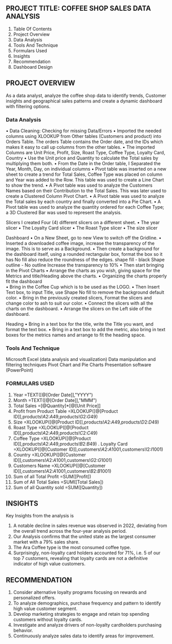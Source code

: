 ## PROJECT TITLE: COFFEE SHOP SALES DATA ANALYSIS

1. Table Of Contents
2. Project Overview
3. Data Analysis
4. Tools And Technique
5. Formulars Used
6. Insights
7. Recommendation
8. Dashboard Design



## PROJECT OVERVIEW
As a data analyst, analyze the coffee shop data to identify trends, Customer insights and geographical sales patterns and create a dynamic dashboard with filtering options.

### Data Analysis 
•	Data Cleaning: Checking for missing Data/Errors
•	Imported the needed columns using XLOOKUP from Other tables (Customers and product) into Orders Table. The orders Table contains the Order date, and the IDs which makes it easy to call up columns from the other tables.
•	The imported Columns are Unit Price, Profit, Size, Roast Type, Coffee Type, Loyalty Card, Country
•	Use the Unit price and Quantity to calculate the Total sales by multiplying them both. 
•	From the Date in the Order table, I Separated the Year, Month, Day, on individual columns
•	Pivot table was inserted on a new sheet to create a trend for Total Sales, Coffee Type was placed on column and Year was added to the Row. This table was used to create a Line Chart to show the trend.
•	A Pivot table was used to analyze the Customers Names based on their Contribution to the Total Sales. This was later used to create a Clustered Column Pivot Chart.
•	A Pivot table was used to analyze the Total sales by each country and finally converted into a Pie Chart.
•	A Pivot table was used to analyze the quantity ordered for each Coffee Type; a 3D Clustered Bar was used to represent the analysis.  

Slicers
I created Four (4) different slicers on a different sheet.
•	The year slicer
•	The Loyalty Card slicer
•	The Roast Type slicer
•	The size slicer

Dashboard
•	On a New Sheet, go to new View to switch off the Gridline. 
•	Inserted a downloaded coffee image, increase the transparency of the image. This is to serve as a Background. 
•	Then create a background for the dashboard itself, using a rounded rectangular box, format the box so it has No fill also reduce the roundness of the edges.
shape fill - black
 Shape outline - No outline
Increase the transparency to 10%
•	Then start bringing in the Pivot Charts
•	Arrange the charts as you wish, giving space for the Metrics and title/Heading above the charts.
•	Organizing the charts properly fit the dashboard  
•	Bring in the Coffee Cup which is to be used as the LOGO. 
•	Then Insert Text box, to input Title, use Shape No fill to remove the background default color.
•	Bring in the previously created slicers, Format the slicers and change color to ash to suit our color.
•	Connect the slicers with all the charts on the dashboard.
•	Arrange the slicers on the Left side of the dashboard.

Heading
•	Bring in a text box for the title, write the Title you want, and format the text box. 
•	Bring in a text box to add the metric, also bring in text boxes for the metrics names and arrange to fit the heading space. 

### Tools And Technique
Microsoft Excel (data analysis and visualization)
Data manipulation and filtering techniques
Pivot Chart and Pie Charts 
Presentation software (PowerPoint)

### FORMULARS USED
1. Year =TEXT([@[Order Date]],"YYYY")
2. Month =TEXT([@[Order Date]],"MMM")
3. Total Sales =[@Quantity]*[@[Unit Price]]
4. Profit from Product Table =XLOOKUP([@[Product ID]],products!$A$2:$A$49,products!$G$2:$G$49)
5. Size =XLOOKUP([@[Product ID]],products!$A$2:$A$49,products!$D$2:$D$49)
6. Roast Type =XLOOKUP([@[Product ID]],products!$A$2:$A$49,products!$C$2:$C$49)
7. Coffee Type =XLOOKUP([@[Product ID]],products!$A$2:$A$49,products!$B$2:$B$49)
.  Loyalty Card =XLOOKUP([@[Customer ID]],customers!$A$2:$A$1001,customers!$I$2:$I$1001)
9. Country =XLOOKUP([@[Customer ID]],customers!$A$2:$A$1001,customers!$G$2:$G$1001)
10. Customers Name =XLOOKUP([@[Customer ID]],customers!$A$2:$A$1001,customers!$B$2:$B$1001) 
11. Sum of all Total Profit =SUM([Profit])
12. Sum of All Total Sales =SUM([Total Sales])
13. Sum of all Quantity sold =SUM([Quantity])

## INSIGHTS 
Key Insights from the analysis is 
1.	A notable decline in sales revenue was observed in 2022, deviating from the overall trend across the four-year analysis period. 
2.	Our Analysis confirms that the united state as the largest consumer market with a 79% sales share. 
3.	The Ara Coffee type is the most consumed coffee type. 
4.	Surprisingly, non-loyalty card holders accounted for 71%, i.e. 5 of our top 7 customers, revealing that loyalty cards are not a definitive indicator of high value customers. 

## RECOMMENDATION
1.	Consider alternative loyalty programs focusing on rewards and personalized offers.
2.	To analyze demographics, purchase frequency and pattern to identify high value customer segment.
3.	Develop marketing strategies to engage and retain top spending customers without loyalty cards. 
4.	Investigate and analyze drivers of non-loyalty cardholders purchasing behavior.
5.	Continuously analyze sales data to identify areas for improvement.





 


